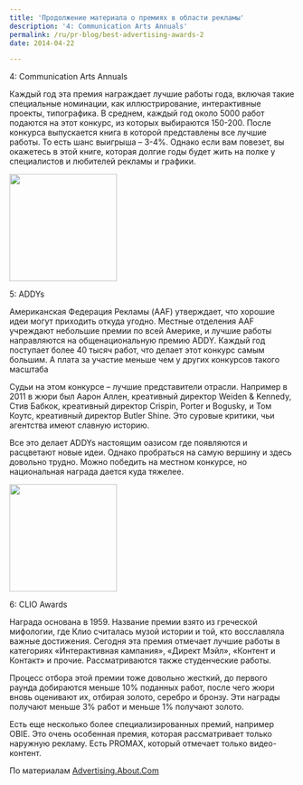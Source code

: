 ```yaml
---
title: 'Продолжение материала о премиях в области рекламы'
description: '4: Communication Arts Annuals'
permalink: /ru/pr-blog/best-advertising-awards-2
date: 2014-04-22

---
```


4: Communication Arts Annuals

Каждый год эта премия награждает лучшие работы года, включая такие специальные номинации, как иллюстрирование, интерактивные проекты, типографика. В среднем, каждый год около 5000 работ  подаются на этот конкурс, из которых выбираются 150-200. После конкурса выпускается книга в которой представлены все лучшие работы. То есть шанс выигрыша – 3-4%. Однако если вам повезет, вы окажетесь в этой книге, которая долгие годы будет жить на полке у специалистов и любителей рекламы и графики.

<img src="{{ site.assets }}/upload/ADDY_A_Gold_HiRes.jpg" alt="" class="post__img" width="190">

5:  ADDYs

Американская Федерация Рекламы (AAF) утверждает, что хорошие идеи могут приходить откуда угодно. Местные отделения AAF учреждают небольшие премии по всей Америке, и лучшие работы направляются на общенациональную премию  ADDY. Каждый год поступает более 40 тысяч работ, что делает этот конкурс самым большим. А плата за участие меньше чем у других конкурсов такого масштаба

Судьи на этом конкурсе – лучшие представители отрасли. Например в 2011 в жюри был Аарон Аллен, креативный директор Weiden & Kennedy, Стив Бабкок, креативный директор Crispin, Porter и Bogusky, и Том Коутс, креативный директор Butler Shine. Это суровые критики, чьи агентства имеют славную историю.

Все это делает ADDYs настоящим оазисом где появляются и расцветают новые идеи. Однако пробраться на самую вершину и здесь довольно трудно. Можно победить  на местном конкурсе, но национальная награда дается куда тяжелее.

<img src="{{ site.assets }}/upload/ClioAward.JPG" alt="" class="post__img" width="190">

6:  CLIO Awards

Награда основана в 1959. Название премии взято из греческой мифологии, где Клио считалась музой истории и той, кто восславляла важные достижения. Сегодня эта премия отмечает лучшие работы в категориях «Интерактивная кампания», «Директ Мэйл», «Контент и Контакт» и прочие. Рассматриваются также студенческие работы.

Процесс отбора этой премии тоже довольно жесткий, до первого раунда добираются меньше 10% поданных работ, после чего жюри вновь оценивают их, отбирая золото, серебро и бронзу. Эти награды получают меньше 3% работ и меньше 1% получают золото.

Есть еще несколько более специализированных премий, например OBIE. Это очень особенная премия, которая рассматривает только наружную рекламу. Есть PROMAX, который отмечает только видео-контент.

По материалам <a href="https://advertising.about.com/od/advertisingglossarya/a/The-Advertising-Awards-That-Matter.htm">Advertising.About.Com</a>

